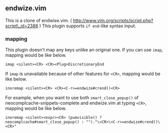 ## endwize.vim

This is a clone of endwise.vim. ( http://www.vim.org/scripts/script.php?script\_id=2386 )
This plugin supports `if end`-like syntax input.

### mapping

This plugin doesn't map any keys unlike an original one.
If you can use `imap`, mapping would be like below.

```
imap <silent><CR> <CR><Plug>DiscretionaryEnd
```

If `imap` is unavailable because of other features for `<CR>`,
mapping would be like below.

```
inoremap <silent><CR> <CR><C-r>=endwize#crend()<CR>
```

For example, when you want to use both `smart_close_popup()` of neocomplcache-snippets-complete
and endwize.vim at typing `<CR>`, mapping would be like below.

```
inoremap <silent><expr><CR> (pumvisible() ? neocomplcache#smart_close_popup() : "")."\<CR>\<C-r>=endwize#crend()\<CR>"
```
